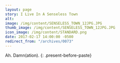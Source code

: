 ```yaml
---
layout: page
story: I Live In A Senseless Town
alt:
image: /img/content/SENSELESS_TOWN_12JPG.JPG
thumb_image: /img/content/SENSELESS_TOWN_12JPG.JPG
icon_image: /img/content/STANDARD.png
date: 2017-02-17 14:00:00 -0500
redirect_from: "/archives/0073"
---
```



Ah. Damn(ation).
{: .present-before-paste}

